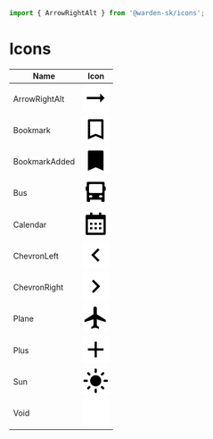 ```ts
import { ArrowRightAlt } from '@warden-sk/icons';
```
# Icons
| Name | Icon |
| --- | :---: |
| ArrowRightAlt | ![ArrowRightAlt](./svg/ArrowRightAlt.svg) |
| Bookmark | ![Bookmark](./svg/Bookmark.svg) |
| BookmarkAdded | ![BookmarkAdded](./svg/BookmarkAdded.svg) |
| Bus | ![Bus](./svg/Bus.svg) |
| Calendar | ![Calendar](./svg/Calendar.svg) |
| ChevronLeft | ![ChevronLeft](./svg/ChevronLeft.svg) |
| ChevronRight | ![ChevronRight](./svg/ChevronRight.svg) |
| Plane | ![Plane](./svg/Plane.svg) |
| Plus | ![Plus](./svg/Plus.svg) |
| Sun | ![Sun](./svg/Sun.svg) |
| Void | ![Void](./svg/Void.svg) |
